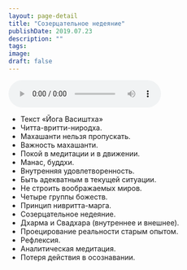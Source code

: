 ```yaml
---
layout: page-detail
title: "Созерцательное недеяние"
publishDate: 2019.07.23
description: ""
tags:
image:
draft: false
---
```


<audio title="2019.07.23 - Созерцательное недеяние.mp3" src="/upload/iblock/6bb/6bb45d0fba47bcd45098c0ac69da6d43.mp3" controls=""></audio>

* Текст «Йога Васиштха»
* Читта-вритти-ниродха.
* Махашанти нельзя пропускать.
* Важность махашанти.
* Покой в медитации и в движении.
* Манас, буддхи.
* Внутренняя удовлетворенность.
* Быть адекватным в текущей ситуации.
* Не строить воображаемых миров.
* Четыре группы божеств.
* Принцип нивритта-марга.
* Созерцательное недеяние.
* Дхарма и Свадхара (внутреннее и внешнее).
* Проецирование реальности старым опытом.
* Рефлексия.
* Аналитическая медитация.
* Потеря действия в осознавании.

  
